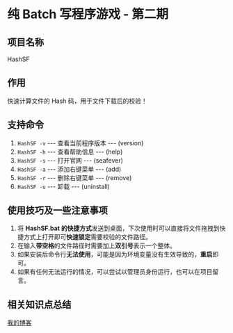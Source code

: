 # 纯 Batch 写程序游戏 - 第二期

## 项目名称

HashSF

## 作用

快速计算文件的 Hash 码，用于文件下载后的校验！

## 支持命令

1. `HashSF -v` --- 查看当前程序版本   ---   (version)
2. `HashSF -h` --- 查看帮助信息       ---   (help)
3. `HashSF -s` --- 打开官网           ---   (seafever)
4. `HashSF -a` --- 添加右键菜单       ---   (add)
5. `HashSF -r` --- 删除右键菜单       ---   (remove)
6. `HashSF -u` --- 卸载               ---   (uninstall)

## 使用技巧及一些注意事项

1. 将 **HashSF.bat 的快捷方式**发送到桌面，下次使用时可以直接将文件拖拽到快捷方式上打开即可**快速锁定**需要校验的文件路径。
2. 在输入**带空格**的文件路径时需要加上**双引号**表示一个整体。
3. 如果安装后命令行**无法使用**，可能是因为环境变量没有生效导致的，**重启**即可。
4. 如果有任何无法运行的情况，可以尝试以管理员身份运行，也可以在项目留言。

## 相关知识点总结

[我的博客](Https://www.cnblogs.com/seafever/p/HashSF.html)
